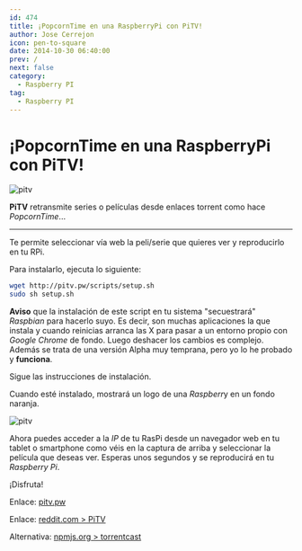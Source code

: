 ```yaml
---
id: 474
title: ¡PopcornTime en una RaspberryPi con PiTV!
author: Jose Cerrejon
icon: pen-to-square
date: 2014-10-30 06:40:00
prev: /
next: false
category:
  - Raspberry PI
tag:
  - Raspberry PI
---
```


# ¡PopcornTime en una RaspberryPi con PiTV!

![pitv](/images/2014/10/PiTV.png)

**PiTV** retransmite series o películas desde enlaces torrent como hace *PopcornTime*...

- - -
Te permite seleccionar vía web la peli/serie que quieres ver y reproducirlo en tu RPi.

Para instalarlo, ejecuta lo siguiente:
```bash
wget http://pitv.pw/scripts/setup.sh
sudo sh setup.sh
```

**Aviso** que la instalación de este script en tu sistema "secuestrará" *Raspbian* para hacerlo suyo. Es decir, son muchas aplicaciones la que instala y cuando reinicias arranca las X para pasar a un entorno propio con *Google Chrome* de fondo. Luego deshacer los cambios es complejo. Además se trata de una versión Alpha muy temprana, pero yo lo he probado y **funciona**.

Sigue las instrucciones de instalación.

Cuando esté instalado, mostrará un logo de una *Raspberr*y en un fondo naranja.

![pitv](/images/2014/10/PiTV_cap.png)

Ahora puedes acceder a la *IP* de tu RasPi desde un navegador web en tu tablet o smartphone como véis en la captura de arriba y seleccionar la película que deseas ver. Esperas unos segundos y se reproducirá en tu *Raspberry Pi*.

¡Disfruta!

Enlace: [pitv.pw](http://pitv.pw)

Enlace: [reddit.com > PiTV](http://www.reddit.com/r/PiTV)

Alternativa: [npmjs.org > torrentcast](https://www.npmjs.org/package/torrentcast)